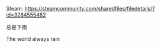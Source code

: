 Steam: https://steamcommunity.com/sharedfiles/filedetails/?id=3284555482

总是下雨

The world always rain
